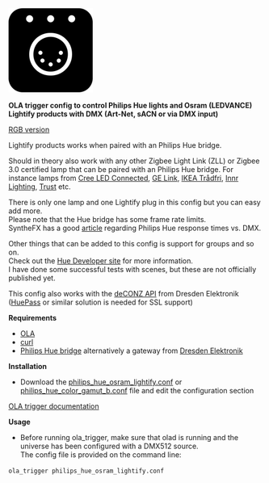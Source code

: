 ![DMX-Hue](dmxhue.png)

**OLA trigger config to control Philips Hue lights and Osram (LEDVANCE) Lightify products with DMX (Art-Net, sACN or via DMX input)**

[RGB version](https://github.com/gobo-ws/ola-trigger-rgb-hue-dmx)  

Lightify products works when paired with an Philips Hue bridge.

Should in theory also work with any other Zigbee Light Link (ZLL) or Zigbee 3.0 certified lamp that can be paired with an Philips Hue bridge.
For instance lamps from [Cree LED Connected](http://creebulb.com/connected), [GE Link](https://www.gelighting.com/led-bulbs/product-family-c-by-ge), [IKEA Trådfri](https://www.ikea.com/gb/en/products/lighting/smart-lighting), [Innr Lighting](https://www.innrlighting.com/en/), [Trust](https://www.trust.com/zigbee) etc.

There is only one lamp and one Lightify plug in this config but you can easy add more.    
Please note that the Hue bridge has some frame rate limits.  
SyntheFX has a good [article](https://support.synthe-fx.com/hc/en-us/articles/360034583252-Philips-Hue-Response-Times-vs-DMX) regarding Philips Hue response times vs. DMX.

Other things that can be added to this config is support for groups and so on.  
Check out the [Hue Developer site](https://developers.meethue.com) for more information.  
I have done some successful tests with scenes, but these are not officially published yet.

This config also works with the [deCONZ API](https://dresden-elektronik.github.io/deconz-rest-doc/) from Dresden Elektronik ([HuePass](https://github.com/KodeCR/hue-pass) or similar solution is needed for SSL support)

**Requirements**

* [OLA](https://www.openlighting.org/ola/)
* [curl](https://curl.haxx.se/)
* [Philips Hue bridge](https://www2.meethue.com) alternatively a gateway from [Dresden Elektronik](https://www.dresden-elektronik.de/funktechnik/solutions/wireless-light-control/gateways/?L=1)

**Installation**
  
* Download the [philips_hue_osram_lightify.conf](philips_hue_osram_lightify.conf) or [philips_hue_color_gamut_b.conf](philips_hue_color_gamut_b.conf) file and edit the configuration section

[OLA trigger documentation](https://www.openlighting.org/ola/advanced-topics/ola-dmx-trigger/)

**Usage** 

* Before running ola_trigger, make sure that olad is running and the universe has been configured with a DMX512 source.  
The config file is provided on the command line:

`ola_trigger philips_hue_osram_lightify.conf`
